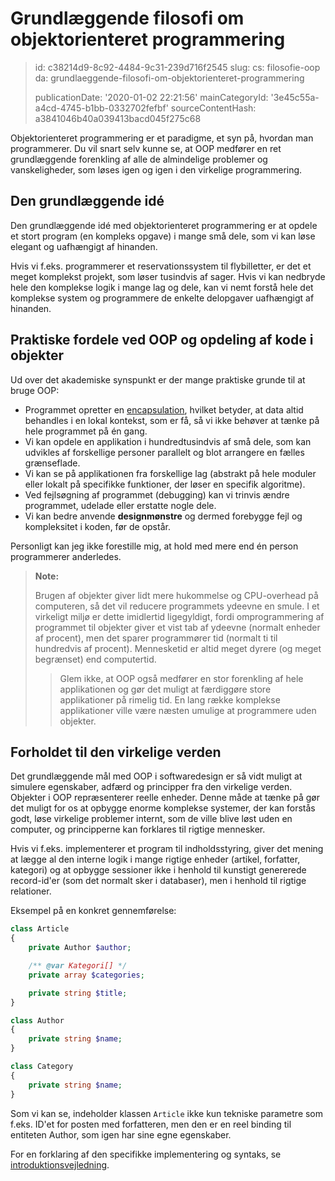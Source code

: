 Grundlæggende filosofi om objektorienteret programmering
========================================================

> id: c38214d9-8c92-4484-9c31-239d716f2545
> slug:
> 	cs: filosofie-oop
> 	da: grundlaeggende-filosofi-om-objektorienteret-programmering
> 
> publicationDate: '2020-01-02 22:21:56'
> mainCategoryId: '3e45c55a-a4cd-4745-b1bb-0332702fefbf'
> sourceContentHash: a3841046b40a039413bacd045f275c68

Objektorienteret programmering er et paradigme, et syn på, hvordan man programmerer. Du vil snart selv kunne se, at OOP medfører en ret grundlæggende forenkling af alle de almindelige problemer og vanskeligheder, som løses igen og igen i den virkelige programmering.

Den grundlæggende idé
-----------------

Den grundlæggende idé med objektorienteret programmering er at opdele et stort program (en kompleks opgave) i mange små dele, som vi kan løse elegant og uafhængigt af hinanden.

Hvis vi f.eks. programmerer et reservationssystem til flybilletter, er det et meget komplekst projekt, som løser tusindvis af sager. Hvis vi kan nedbryde hele den komplekse logik i mange lag og dele, kan vi nemt forstå hele det komplekse system og programmere de enkelte delopgaver uafhængigt af hinanden.

Praktiske fordele ved OOP og opdeling af kode i objekter
------------------------------------------------

Ud over det akademiske synspunkt er der mange praktiske grunde til at bruge OOP:

- Programmet opretter en <a href="/encapsulation">encapsulation</a>, hvilket betyder, at data altid behandles i en lokal kontekst, som er få, så vi ikke behøver at tænke på hele programmet på én gang.
- Vi kan opdele en applikation i hundredtusindvis af små dele, som kan udvikles af forskellige personer parallelt og blot arrangere en fælles grænseflade.
- Vi kan se på applikationen fra forskellige lag (abstrakt på hele moduler eller lokalt på specifikke funktioner, der løser en specifik algoritme).
- Ved fejlsøgning af programmet (debugging) kan vi trinvis ændre programmet, udelade eller erstatte nogle dele.
- Vi kan bedre anvende **designmønstre** og dermed forebygge fejl og kompleksitet i koden, før de opstår.

Personligt kan jeg ikke forestille mig, at hold med mere end én person programmerer anderledes.

> **Note:**
>
> Brugen af objekter giver lidt mere hukommelse og CPU-overhead på computeren, så det vil reducere programmets ydeevne en smule. I et virkeligt miljø er dette imidlertid ligegyldigt, fordi omprogrammering af programmet til objekter giver et vist tab af ydeevne (normalt enheder af procent), men det sparer programmører tid (normalt ti til hundredvis af procent). Mennesketid er altid meget dyrere (og meget begrænset) end computertid.
>
> > Glem ikke, at OOP også medfører en stor forenkling af hele applikationen og gør det muligt at færdiggøre store applikationer på rimelig tid. En lang række komplekse applikationer ville være næsten umulige at programmere uden objekter.

Forholdet til den virkelige verden
-------------------------

Det grundlæggende mål med OOP i softwaredesign er så vidt muligt at simulere egenskaber, adfærd og principper fra den virkelige verden. Objekter i OOP repræsenterer reelle enheder. Denne måde at tænke på gør det muligt for os at opbygge enorme komplekse systemer, der kan forstås godt, løse virkelige problemer internt, som de ville blive løst uden en computer, og principperne kan forklares til rigtige mennesker.

Hvis vi f.eks. implementerer et program til indholdsstyring, giver det mening at lægge al den interne logik i mange rigtige enheder (artikel, forfatter, kategori) og at opbygge sessioner ikke i henhold til kunstigt genererede record-id'er (som det normalt sker i databaser), men i henhold til rigtige relationer.

Eksempel på en konkret gennemførelse:

```php
class Article
{
    private Author $author;

    /** @var Kategori[] */
    private array $categories;

    private string $title;
}

class Author
{
    private string $name;
}

class Category
{
    private string $name;
}
```

Som vi kan se, indeholder klassen `Article` ikke kun tekniske parametre som f.eks. ID'et for posten med forfatteren, men den er en reel binding til entiteten Author, som igen har sine egne egenskaber.

For en forklaring af den specifikke implementering og syntaks, se <a href="/uvod-do-oop">introduktionsvejledning</a>.
